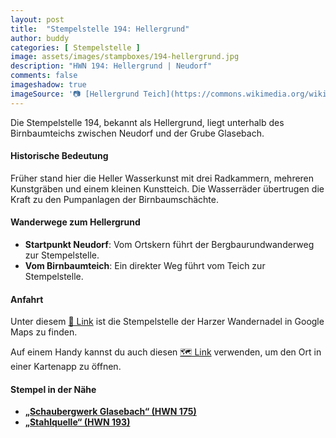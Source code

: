 ```yaml
---
layout: post
title:  "Stempelstelle 194: Hellergrund"
author: buddy
categories: [ Stempelstelle ]
image: assets/images/stampboxes/194-hellergrund.jpg
description: "HWN 194: Hellergrund | Neudorf"
comments: false
imageshadow: true
imageSource: '📷 [Hellergrund Teich](https://commons.wikimedia.org/wiki/File:Hellergrund_Teich.jpg) von <a href="//commons.wikimedia.org/wiki/User:B.Thomas95" title="User:B.Thomas95">Thomas Binder</a> unter Lizenz [CC BY-SA 4.0](https://creativecommons.org/licenses/by-sa/4.0)'
---
```


Die Stempelstelle 194, bekannt als Hellergrund, liegt unterhalb des Birnbaumteichs zwischen Neudorf und der Grube Glasebach. 

#### Historische Bedeutung

Früher stand hier die Heller Wasserkunst mit drei Radkammern, mehreren Kunstgräben und einem kleinen Kunstteich. Die Wasserräder übertrugen die Kraft zu den Pumpanlagen der Birnbaumschächte. 

#### Wanderwege zum Hellergrund

- **Startpunkt Neudorf**: Vom Ortskern führt der Bergbaurundwanderweg zur Stempelstelle. 
- **Vom Birnbaumteich**: Ein direkter Weg führt vom Teich zur Stempelstelle. 

#### Anfahrt

Unter diesem [📍 Link](https://www.google.com/maps/dir/?api=1&origin=&destination=51.61791%2C%2011.08133) ist die Stempelstelle der Harzer Wandernadel in Google Maps zu finden.

<div class="android-only">
  Auf einem Handy kannst du auch diesen 
  <a href="geo:51.61791,11.08133">🗺️ Link</a> 
  verwenden, um den Ort in einer Kartenapp zu öffnen.
  <p></p>
</div>

#### Stempel in der Nähe

- [**„Schaubergwerk Glasebach“ (HWN 175)**](/stempelstelle-175-schaubergwerk-glasebach)
- [**„Stahlquelle“ (HWN 193)**](/stempelstelle-193-stahlquelle)
